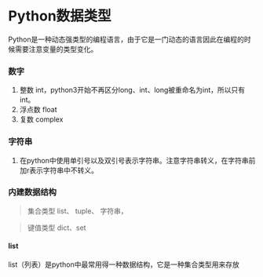 # Python数据类型
Python是一种动态强类型的编程语言，由于它是一门动态的语言因此在编程的时候需要注意变量的类型变化。
### 数字
1.  整数 int，python3开始不再区分long、int、long被重命名为int，所以只有int。
2.  浮点数 float
3.  复数 complex
### 字符串
1.  在python中使用单引号以及双引号表示字符串。注意字符串转义，在字符串前加r表示字符串中不转义。
### 内建数据结构
 >  集合类型  list、 tuple、 字符串，  

>  键值类型  dict、set

####  list
list（列表）是python中最常用得一种数据结构，它是一种集合类型用来存放



<!--stackedit_data:
eyJoaXN0b3J5IjpbLTIwNDI2NDIyNTEsLTM0MjUwOTE3MiwxMT
I4OTYzMzI0LC01ODUzNDAwMTUsLTE2MjM2OTQzMDQsMTYyNTU5
OTIwNiwxODAxMTI0MTA2LC0xMzg5OTA2NywtMTYyNjg1MTI3OC
w3MjUxOTA5MzVdfQ==
-->